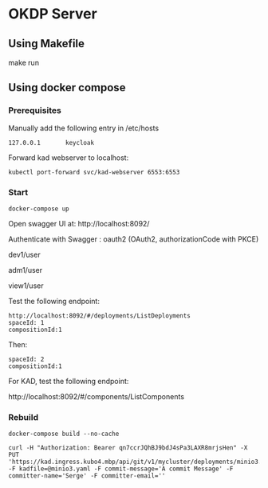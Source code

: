 # OKDP Server

## Using Makefile

make run

## Using docker compose

### Prerequisites

Manually add the following entry in /etc/hosts

```shell
127.0.0.1       keycloak
```

Forward kad webserver to localhost:

```shell
kubectl port-forward svc/kad-webserver 6553:6553
```

### Start

```shell
docker-compose up
```

Open swagger UI at: http://localhost:8092/

Authenticate with Swagger : oauth2 (OAuth2, authorizationCode with PKCE)

dev1/user

adm1/user

view1/user

Test the following endpoint:
```
http://localhost:8092/#/deployments/ListDeployments
spaceId: 1
compositionId:1
```

Then:
```
spaceId: 2
compositionId:1
```

For KAD, test the following endpoint:

http://localhost:8092/#/components/ListComponents

### Rebuild

```shell
docker-compose build --no-cache 
```

```shell
curl -H "Authorization: Bearer qn7ccrJQhBJ9bdJ4sPa3LAXR8mrjsHen" -X PUT 'https://kad.ingress.kubo4.mbp/api/git/v1/mycluster/deployments/minio3.yaml' -F kadfile=@minio3.yaml -F commit-message='A commit Message' -F committer-name='Serge' -F committer-email=''

```

